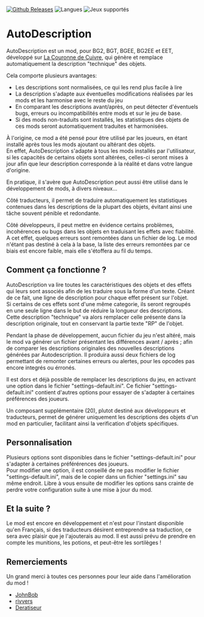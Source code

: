 [![Github Releases](https://img.shields.io/github/v/release/Selphira/AutoDescription?include_prereleases&color=blue)](https://github.com/Selphira/AutoDescription/releases/latest)
![Langues](https://img.shields.io/static/v1?label=Langues&message=Français&color=limegreen)
![Jeux supportés](https://img.shields.io/static/v1?label=Jeux%20supportés&message=BG2%20%7C%20BGT%20%7C%20BGEE%20%7C%20BG2EE%20%7C%20EET&color=dodgerblue)

# AutoDescription

AutoDescription est un mod, pour BG2, BGT, BGEE, BG2EE et EET, développé sur <a href="https://www.baldursgateworld.fr/lacouronne/la-correct-zone/33168-uniformisation-des-descriptions.html">La Couronne de Cuivre</a>, qui génère et remplace automatiquement la description "technique" des objets.  

Cela comporte plusieurs avantages:
- Les descriptions sont normalisées, ce qui les rend plus facile à lire
- La description s'adapte aux éventuelles modifications réalisées par les mods et les harmonise avec le reste du jeu
- En comparant les descriptions avant/après, on peut détecter d'éventuels bugs, erreurs ou incompatibilités entre mods 
  et sur le jeu de base.
- Si des mods non-traduits sont installés, les statistiques des objets de ces mods seront automatiquement traduites et 
  harmonisées.

À l'origine, ce mod a été pensé pour être utilisé par les joueurs, en étant installé après tous les mods ajoutant ou 
altérant des objets.  
En effet, AutoDescription s'adapte à tous les mods installés par l'utilisateur, si les capacités de certains objets sont
altérées, celles-ci seront mises à jour afin que leur description corresponde à la réalité et dans votre langue 
d'origine.

En pratique, il s'avère que AutoDescription peut aussi être utilisé dans le développement de mods, à divers niveaux...

Côté traducteurs, il permet de traduire automatiquement les statistiques contenues dans les descriptions de la plupart 
des objets, évitant ainsi une tâche souvent pénible et redondante.

Côté développeurs, il peut mettre en évidence certains problèmes, incohérences ou bugs dans les objets en traduisant les 
effets avec fiabilité.
A cet effet, quelques erreurs sont remontées dans un fichier de log.
Le mod n'étant pas destiné à cela à la base, la liste des erreurs remontées par ce biais est encore faible, mais elle 
s'étoffera au fil du temps.

## Comment ça fonctionne ?

AutoDescription va lire toutes les caractéristiques des objets et des effets qui leurs sont associés afin de
les traduire sous la forme d'un texte. Créant de ce fait, une ligne de description pour chaque effet présent sur l'objet.  
Si certains de ces effets sont d'une même categorie, ils seront regroupés en une seule ligne dans le but de réduire la 
longueur des descriptions.  
Cette description "technique" va alors remplacer celle présente dans la description originale, tout en conservant la 
partie texte "RP" de l'objet.

Pendant la phase de développement, aucun fichier du jeu n'est altéré, mais le mod va générer un fichier présentant les 
différences avant / après ; afin de comparer les descriptions originales des nouvelles descriptions générées par 
Autodescription.
Il produira aussi deux fichiers de log permettant de remonter certaines erreurs ou alertes, pour les opcodes pas encore 
integrés ou érronés.
	
Il est dors et déjà possible de remplacer les descriptions du jeu, en activant une option dans le fichier 
"settings-default.ini".
Ce fichier "settings-default.ini" contient d'autres options pour essayer de s'adapter à certaines préférences des joueurs.

Un composant supplémentaire (20), plutot destiné aux développeurs et traducteurs, permet de générer uniquement les 
descriptions des objets d'un mod en particulier, facilitant ainsi la verification d'objets spécifiques.

## Personnalisation

Plusieurs options sont disponibles dans le fichier "settings-default.ini" pour s'adapter à certaines préférérences des joueurs.    
Pour modifier une option, il est conseillé de ne pas modifier le fichier "settings-default.ini", mais de le copier dans un fichier "settings.ini" sau même endroit.
Libre à vous ensuite de modifier les options sans crainte de perdre votre configuration suite à une mise à jour du mod.

## Et la suite ?

Le mod est encore en développement et n'est pour l'instant disponible qu'en Français, si des traducteurs désirent 
entreprendre sa traduction, ce sera avec plaisir que je l'ajouterais au mod.
Il est aussi prévu de prendre en compte les munitions, les potions, et peut-être les sortilèges !

## Remerciements

Un grand merci à toutes ces personnes pour leur aide dans l'amélioration du mod !

- [JohnBob](https://www.baldursgateworld.fr/lacouronne/members/johnbob.html)
- [rivvers](https://www.baldursgateworld.fr/lacouronne/members/rivvers.html)
- [Deratiseur](https://www.baldursgateworld.fr/lacouronne/members/deratiseur.html)